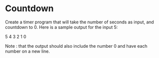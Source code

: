 # Countdown

Create a timer program that will take the number of seconds as input, and countdown to 0.
Here is a sample output for the input 5:

5
4
3
2
1
0


Note : that the output should also include the number 0 and have each number on a new line.
